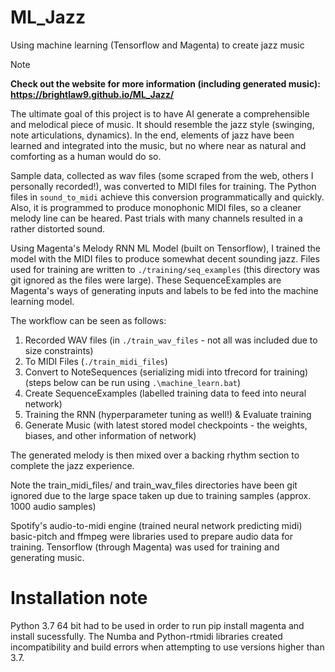 # ML_Jazz
Using machine learning (Tensorflow and Magenta) to create jazz music

> [!NOTE]
> **Check out the website for more information (including generated music): https://brightlaw9.github.io/ML_Jazz/**

The ultimate goal of this project is to have AI generate a comprehensible and melodical piece of music. It should resemble the jazz style (swinging, note articulations, dynamics). In the end, elements of jazz have been learned and integrated into the music, but no where near as natural and comforting as a human would do so. 

Sample data, collected as wav files (some scraped from the web, others I personally recorded!), was converted to MIDI files for training. The Python files in ```sound_to_midi``` achieve this conversion programmatically and quickly. Also, it is programmed to produce monophonic MIDI files, so a cleaner melody line can be heared. Past trials with many channels resulted in a rather distorted sound. 

Using Magenta's Melody RNN ML Model (built on Tensorflow), I trained the model with the MIDI files to produce somewhat decent sounding jazz. Files used for training are written to ```./training/seq_examples``` (this directory was git ignored as the files were large). These SequenceExamples are Magenta's ways of generating inputs and labels to be fed into the machine learning model. 

The workflow can be seen as follows: 
  1) Recorded WAV files (in ```./train_wav_files``` - not all was included due to size constraints)
  2) To MIDI Files (```./train_midi_files```)
  3) Convert to NoteSequences (serializing midi into tfrecord for training) (steps below can be run using ```.\machine_learn.bat```)
  4) Create SequenceExamples (labelled training data to feed into neural network)
  5) Training the RNN (hyperparameter tuning as well!) & Evaluate training
  6) Generate Music (with latest stored model checkpoints - the weights, biases, and other information of network)

The generated melody is then mixed over a backing rhythm section to complete the jazz experience.

Note the train_midi_files/ and train_wav_files directories have been git ignored due to the large space taken up due to training samples (approx. 1000 audio samples)

Spotify's audio-to-midi engine (trained neural network predicting midi) basic-pitch and ffmpeg were libraries used to prepare audio data for training. Tensorflow (through Magenta) was used for training and generating music. 

# Installation note
Python 3.7 64 bit had to be used in order to run pip install magenta and install sucessfully. The Numba and Python-rtmidi libraries created incompatibility and build errors when attempting to use versions higher than 3.7. 
